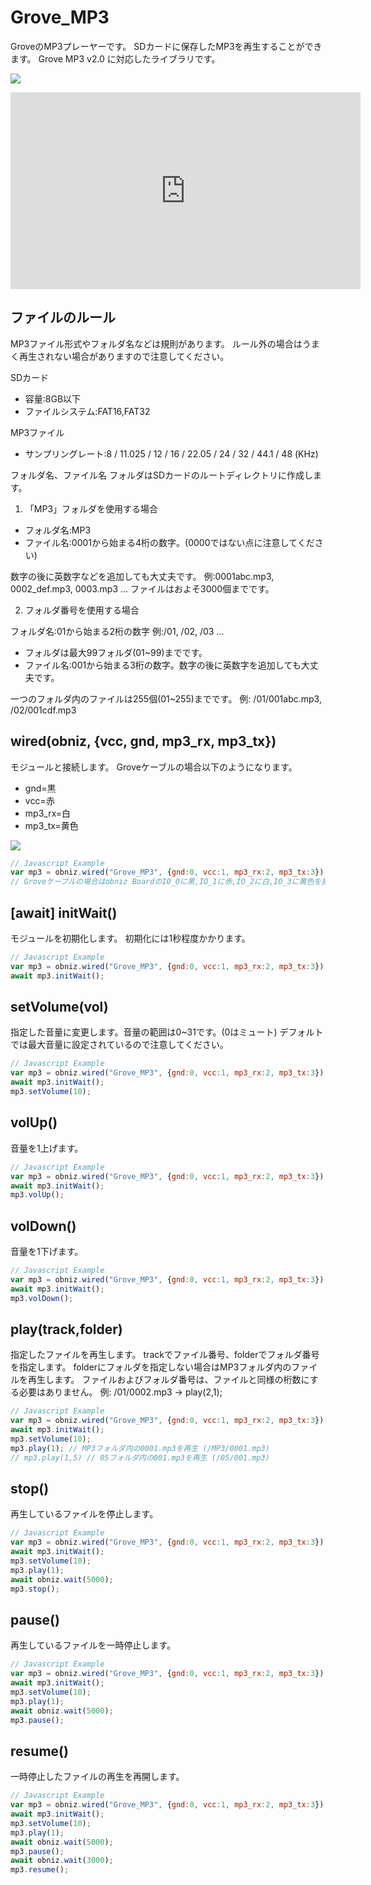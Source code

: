 # Grove_MP3
GroveのMP3プレーヤーです。
SDカードに保存したMP3を再生することができます。
Grove MP3 v2.0 に対応したライブラリです。

![](./image.jpg)

<iframe width="560" height="315" src="https://www.youtube.com/embed/cCRMpeUk9HM" frameborder="0" allow="autoplay; encrypted-media" allowfullscreen></iframe>

## ファイルのルール
MP3ファイル形式やフォルダ名などは規則があります。
ルール外の場合はうまく再生されない場合がありますので注意してください。

SDカード

- 容量:8GB以下
- ファイルシステム:FAT16,FAT32

MP3ファイル

- サンプリングレート:8 / 11.025 / 12 / 16 / 22.05 / 24 / 32 / 44.1 / 48 (KHz)

フォルダ名、ファイル名
フォルダはSDカードのルートディレクトリに作成します。

1. 「MP3」フォルダを使用する場合

- フォルダ名:MP3
- ファイル名:0001から始まる4桁の数字。(0000ではない点に注意してください)

数字の後に英数字などを追加しても大丈夫です。
例:0001abc.mp3, 0002_def.mp3, 0003.mp3 ...
ファイルはおよそ3000個までです。

2. フォルダ番号を使用する場合

フォルダ名:01から始まる2桁の数字
例:/01, /02, /03 ...

- フォルダは最大99フォルダ(01~99)までです。
- ファイル名:001から始まる3桁の数字。数字の後に英数字を追加しても大丈夫です。

一つのフォルダ内のファイルは255個(01~255)までです。
例: /01/001abc.mp3, /02/001cdf.mp3

## wired(obniz, {vcc, gnd, mp3_rx, mp3_tx})
モジュールと接続します。
Groveケーブルの場合以下のようになります。

- gnd=黒
- vcc=赤
- mp3_rx=白
- mp3_tx=黄色

![](./wire.jpg)

```Javascript
// Javascript Example
var mp3 = obniz.wired("Grove_MP3", {gnd:0, vcc:1, mp3_rx:2, mp3_tx:3});
// Groveケーブルの場合はobniz BoardのIO_0に黒,IO_1に赤,IO_2に白,IO_3に黄色を接続してください。
```

## [await] initWait()
モジュールを初期化します。
初期化には1秒程度かかります。
```javascript
// Javascript Example
var mp3 = obniz.wired("Grove_MP3", {gnd:0, vcc:1, mp3_rx:2, mp3_tx:3});
await mp3.initWait();
```

## setVolume(vol)
指定した音量に変更します。音量の範囲は0~31です。(0はミュート)
デフォルトでは最大音量に設定されているので注意してください。
```javascript
// Javascript Example
var mp3 = obniz.wired("Grove_MP3", {gnd:0, vcc:1, mp3_rx:2, mp3_tx:3});
await mp3.initWait();
mp3.setVolume(10);
```

## volUp()
音量を1上げます。
```javascript
// Javascript Example
var mp3 = obniz.wired("Grove_MP3", {gnd:0, vcc:1, mp3_rx:2, mp3_tx:3});
await mp3.initWait();
mp3.volUp();
```

## volDown()
音量を1下げます。
```javascript
// Javascript Example
var mp3 = obniz.wired("Grove_MP3", {gnd:0, vcc:1, mp3_rx:2, mp3_tx:3});
await mp3.initWait();
mp3.volDown();
```

## play(track,folder)
指定したファイルを再生します。
trackでファイル番号、folderでフォルダ番号を指定します。
folderにフォルダを指定しない場合はMP3フォルダ内のファイルを再生します。
ファイルおよびフォルダ番号は、ファイルと同様の桁数にする必要はありません。
例: /01/0002.mp3 -> play(2,1);
```javascript
// Javascript Example
var mp3 = obniz.wired("Grove_MP3", {gnd:0, vcc:1, mp3_rx:2, mp3_tx:3});
await mp3.initWait();
mp3.setVolume(10);
mp3.play(1); // MP3フォルダ内の0001.mp3を再生 (/MP3/0001.mp3)
// mp3.play(1,5) // 05フォルダ内の001.mp3を再生 (/05/001.mp3)
```

## stop()
再生しているファイルを停止します。
```javascript
// Javascript Example
var mp3 = obniz.wired("Grove_MP3", {gnd:0, vcc:1, mp3_rx:2, mp3_tx:3});
await mp3.initWait();
mp3.setVolume(10);
mp3.play(1);
await obniz.wait(5000);
mp3.stop();
```

## pause()
再生しているファイルを一時停止します。
```javascript
// Javascript Example
var mp3 = obniz.wired("Grove_MP3", {gnd:0, vcc:1, mp3_rx:2, mp3_tx:3});
await mp3.initWait();
mp3.setVolume(10);
mp3.play(1);
await obniz.wait(5000);
mp3.pause();
```

## resume()
一時停止したファイルの再生を再開します。
```javascript
// Javascript Example
var mp3 = obniz.wired("Grove_MP3", {gnd:0, vcc:1, mp3_rx:2, mp3_tx:3});
await mp3.initWait();
mp3.setVolume(10);
mp3.play(1);
await obniz.wait(5000);
mp3.pause();
await obniz.wait(3000);
mp3.resume();
```
